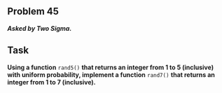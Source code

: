 ## Problem 45
***Asked by Two Sigma.***
## Task
**Using a function** `rand5()` **that returns an integer from 1 to 5 (inclusive) with uniform probability, implement a function** `rand7()` **that returns an integer from 1 to 7 (inclusive).**
